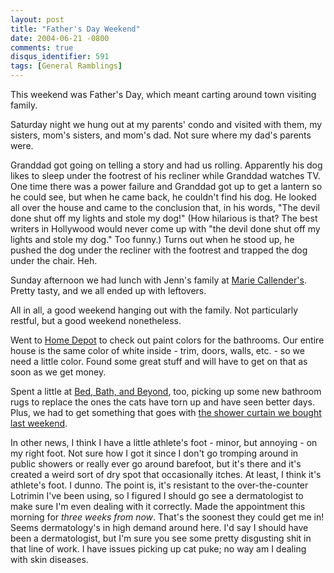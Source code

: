 ```yaml
---
layout: post
title: "Father's Day Weekend"
date: 2004-06-21 -0800
comments: true
disqus_identifier: 591
tags: [General Ramblings]
---
```

This weekend was Father's Day, which meant carting around town visiting
family.

 Saturday night we hung out at my parents' condo and visited with them,
my sisters, mom's sisters, and mom's dad. Not sure where my dad's
parents were.

 Granddad got going on telling a story and had us rolling. Apparently
his dog likes to sleep under the footrest of his recliner while Granddad
watches TV. One time there was a power failure and Granddad got up to
get a lantern so he could see, but when he came back, he couldn't find
his dog. He looked all over the house and came to the conclusion that,
in his words, "The devil done shut off my lights and stole my dog!" (How
hilarious is that? The best writers in Hollywood would never come up
with "the devil done shut off my lights and stole my dog." Too funny.)
Turns out when he stood up, he pushed the dog under the recliner with
the footrest and trapped the dog under the chair. Heh.

 Sunday afternoon we had lunch with Jenn's family at [Marie
Callender's](http://www.mcpies.com/). Pretty tasty, and we all ended up
with leftovers.

 All in all, a good weekend hanging out with the family. Not
particularly restful, but a good weekend nonetheless.

 Went to [Home Depot](http://www.homedepot.com/) to check out paint
colors for the bathrooms. Our entire house is the same color of white
inside - trim, doors, walls, etc. - so we need a little color. Found
some great stuff and will have to get on that as soon as we get money.

 Spent a little at [Bed, Bath, and
Beyond](http://www.bedbathandbeyond.com/), too, picking up some new
bathroom rugs to replace the ones the cats have torn up and have seen
better days. Plus, we had to get something that goes with [the shower
curtain we bought last
weekend](http://www.bedbathandbeyond.com/product.asp?order_num=-1&SKU=104359&RN=10&).

 In other news, I think I have a little athlete's foot - minor, but
annoying - on my right foot. Not sure how I got it since I don't go
tromping around in public showers or really ever go around barefoot, but
it's there and it's created a weird sort of dry spot that occasionally
itches. At least, I think it's athlete's foot. I dunno. The point is,
it's resistant to the over-the-counter Lotrimin I've been using, so I
figured I should go see a dermatologist to make sure I'm even dealing
with it correctly. Made the appointment this morning for *three weeks
from now*. That's the soonest they could get me in! Seems dermatology's
in high demand around here. I'd say I should have been a dermatologist,
but I'm sure you see some pretty disgusting shit in that line of work. I
have issues picking up cat puke; no way am I dealing with skin
diseases.
